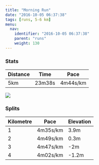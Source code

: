 ```yaml
---
title: "Morning Run"
date: "2016-10-05 06:37:38"
tags: [runs, 5-6 km]
menu:
  nav:
    identifier: "2016-10-05 06:37:38"
    parent: "runs"
    weight: 130
---
```


### Stats

| Distance | Time | Pace |
|----------|------|------|
|5km|23m38s|4m44s/km|

<img src='https://maps.googleapis.com/maps/api/staticmap?maptype=roadmap&path=enc:ulmeIndlLlBkTtJ}ZcMzc@a@tLj@yNdMcd@mM~d@o@pMdAkQvL}`@cMde@u@dMj@uMpMod@qLra@iAlJ&key=AIzaSyAfqMeaZ1CCJFGP5cWud__oZnT_Pybg-1M&size=800x800&markers=color:yellow|label:S|53.48571,-2.19736&markers=color:green|label:F|53.485749999999996,-2.1965300000000005'>

### Splits

| Kilometre | Pace | Elevation |
|------|------|-----------|
|1|4m35s/km|3.9m|
|2|4m49s/km|0.3m|
|3|4m47s/km|-2m|
|4|4m02s/km|-1.2m|
